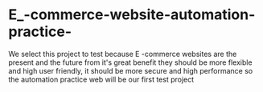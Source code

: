 # E_-commerce-website-automation-practice-
We select this project to test because E -commerce websites are the present and the future from it's great benefit they should be more flexible and high user friendly, it should be more secure and high performance so the automation practice web will be our first test project
